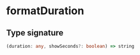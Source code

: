 # formatDuration

## Type signature

<!-- prettier-ignore-start -->
```typescript
(duration: any, showSeconds?: boolean) => string
```
<!-- prettier-ignore-end -->
